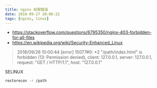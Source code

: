 ```yaml
---
title: nginx 权限错误
date: 2018-09-27 20:06:22
tags: [nginx, linux]
---
```


* <https://stackoverflow.com/questions/6795350/nginx-403-forbidden-for-all-files>
* <https://en.wikipedia.org/wiki/Security-Enhanced_Linux>

<!--more-->

> 2018/09/26 10:00:44 [error] 15077#0: *2 "/path/index.html" is forbidden (13: Permission denied), client: 127.0.0.1, server: 127.0.0.1, request: "GET / HTTP/1.1", host: "127.0.0.1"

SELINUX

```bash
restorecon -r /path
```
